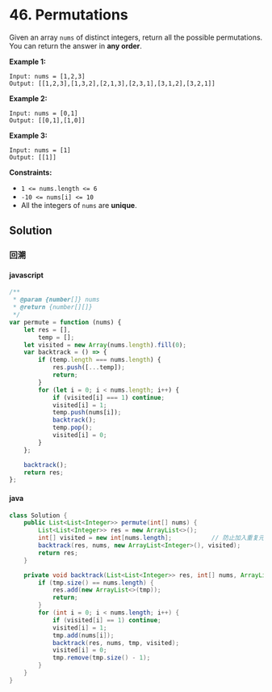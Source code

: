 # 46. Permutations

Given an array `nums` of distinct integers, return all the possible permutations. You can return the answer in **any order**.

**Example 1:**

```text
Input: nums = [1,2,3]
Output: [[1,2,3],[1,3,2],[2,1,3],[2,3,1],[3,1,2],[3,2,1]]
```

**Example 2:**

```text
Input: nums = [0,1]
Output: [[0,1],[1,0]]
```

**Example 3:**

```text
Input: nums = [1]
Output: [[1]]
```

**Constraints:**

-   `1 <= nums.length <= 6`
-   `-10 <= nums[i] <= 10`
-   All the integers of `nums` are **unique**.

## Solution

### 回溯

#### javascript

```javascript
/**
 * @param {number[]} nums
 * @return {number[][]}
 */
var permute = function (nums) {
    let res = [],
        temp = [];
    let visited = new Array(nums.length).fill(0);
    var backtrack = () => {
        if (temp.length === nums.length) {
            res.push([...temp]);
            return;
        }
        for (let i = 0; i < nums.length; i++) {
            if (visited[i] === 1) continue;
            visited[i] = 1;
            temp.push(nums[i]);
            backtrack();
            temp.pop();
            visited[i] = 0;
        }
    };

    backtrack();
    return res;
};
```

#### java

```java
class Solution {
    public List<List<Integer>> permute(int[] nums) {
        List<List<Integer>> res = new ArrayList<>();
        int[] visited = new int[nums.length];			// 防止加入重复元素
        backtrack(res, nums, new ArrayList<Integer>(), visited);
        return res;
    }

    private void backtrack(List<List<Integer>> res, int[] nums, ArrayList<Integer> tmp, int[] visited) {
        if (tmp.size() == nums.length) {
            res.add(new ArrayList<>(tmp));
            return;
        }
        for (int i = 0; i < nums.length; i++) {
            if (visited[i] == 1) continue;
            visited[i] = 1;
            tmp.add(nums[i]);
            backtrack(res, nums, tmp, visited);
            visited[i] = 0;
            tmp.remove(tmp.size() - 1);
        }
    }
}
```
